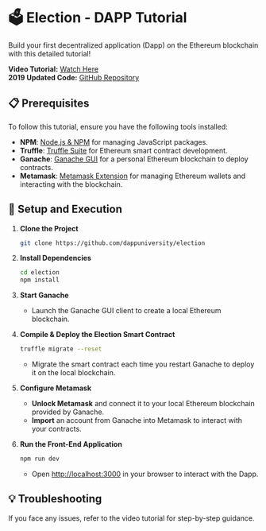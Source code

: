 # 🗳️ Election - DAPP Tutorial

Build your first decentralized application (Dapp) on the Ethereum blockchain with this detailed tutorial!

**Video Tutorial:** [Watch Here](https://youtu.be/3681ZYbDSSk)  
**2019 Updated Code:** [GitHub Repository](https://github.com/dappuniversity/election/tree/2019_update)

## 📋 Prerequisites

To follow this tutorial, ensure you have the following tools installed:

- **NPM**: [Node.js & NPM](https://nodejs.org) for managing JavaScript packages.
- **Truffle**: [Truffle Suite](https://github.com/trufflesuite/truffle) for Ethereum smart contract development.
- **Ganache**: [Ganache GUI](http://truffleframework.com/ganache/) for a personal Ethereum blockchain to deploy contracts.
- **Metamask**: [Metamask Extension](https://metamask.io/) for managing Ethereum wallets and interacting with the blockchain.

## 🚀 Setup and Execution

1. **Clone the Project**

    ```bash
    git clone https://github.com/dappuniversity/election
    ```

2. **Install Dependencies**

    ```bash
    cd election
    npm install
    ```

3. **Start Ganache**

    - Launch the Ganache GUI client to create a local Ethereum blockchain.

4. **Compile & Deploy the Election Smart Contract**

    ```bash
    truffle migrate --reset
    ```
    - Migrate the smart contract each time you restart Ganache to deploy it on the local blockchain.

5. **Configure Metamask**

    - **Unlock Metamask** and connect it to your local Ethereum blockchain provided by Ganache.
    - **Import** an account from Ganache into Metamask to interact with your contracts.

6. **Run the Front-End Application**

    ```bash
    npm run dev
    ```
    - Open [http://localhost:3000](http://localhost:3000) in your browser to interact with the Dapp.

## 💡 Troubleshooting

If you face any issues, refer to the video tutorial for step-by-step guidance.


